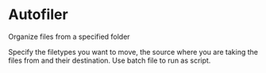 # Autofiler
Organize files from a specified folder

Specify the filetypes you want to move, the source where you are taking the files from and their destination.
Use batch file to run as script.
